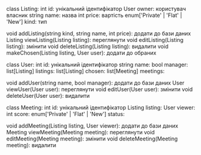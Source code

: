 class Listing:
  int id: унікальний ідентифікатор
  User owner: користувач власник
  string name: назва
  int price: вартість
  enum['Private' | 'Flat' | 'New'] kind: тип

  void addListing(string kind, string name, int price): додати до бази даних
  Listing viewListing(Listing listing): переглянути
  void editListing(Listing listing): змінити
  void deleteListing(Listing listing): видалити
  void makeChosen(Listing listing, User user): додати до обраних

class User:
  int id: унікальний ідентифікатор
  string name:
  bool manager:
  list[Listing] listings:
  list[Listing] chosen:
  list[Meeting] meetings:

  void addUser(string name, bool manager): додати до бази даних
  User viewUser(User user): переглянути
  void editUser(User user): змінити
  void deleteUser(User user): видалити

class Meeting:
  int id: унікальний ідентифікатор
  Listing listing:
  User viewer:
  int score:
  enum['Private' | 'Flat' | 'New'] status:

  void addMeeting(Listing listing, User viewer): додати до бази даних
  Meeting viewMeeting(Meeting meeting): переглянути
  void editMeeting(Meeting meeting): змінити
  void deleteMeeting(Meeting meeting): видалити